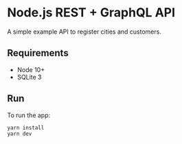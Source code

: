 # Node.js REST + GraphQL API

A simple example API to register cities and customers.

## Requirements

* Node 10+
* SQLite 3

## Run

To run the app:

```bash
yarn install
yarn dev
```